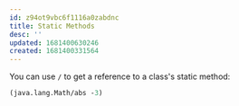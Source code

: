 ```yaml
---
id: z94ot9vbc6f1116a0zabdnc
title: Static Methods
desc: ''
updated: 1681400630246
created: 1681400331564
---
```


You can use `/` to get a reference to a class's static method:

```clojure
(java.lang.Math/abs -3)
```